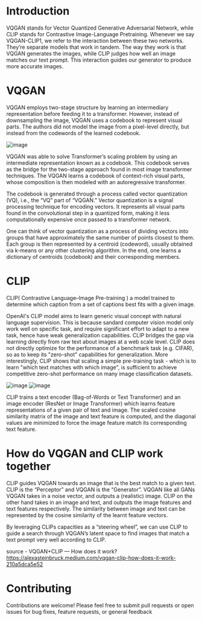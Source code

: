# Introduction
VQGAN stands for Vector Quantized Generative Adversarial Network, while CLIP stands for Contrastive Image-Language Pretraining. Whenever we say VQGAN-CLIP1, we refer to the interaction between these two networks. They’re separate models that work in tandem. The way they work is that VQGAN generates the images, while CLIP judges how well an image matches our text prompt. This interaction guides our generator to produce more accurate images.

# VQGAN
VQGAN employs two-stage structure by learning an intermediary representation before feeding it to a transformer. However, instead of downsampling the image, VQGAN uses a codebook to represent visual parts. The authors did not model the image from a pixel-level directly, but instead from the codewords of the learned codebook.

![image](https://github.com/DanBeverley/TextToVideo/assets/161696810/05fa62c4-8b4d-4249-b290-e6cab38943ec)

VQGAN was able to solve Transformer’s scaling problem by using an intermediate representation known as a codebook. This codebook serves as the bridge for the two-stage approach found in most image transformer techniques. The VQGAN learns a codebook of context-rich visual parts, whose composition is then modeled with an autoregressive transformer.

The codebook is generated through a process called vector quantization (VQ), i.e., the “VQ” part of “VQGAN.” Vector quantization is a signal processing technique for encoding vectors. It represents all visual parts found in the convolutional step in a quantized form, making it less computationally expensive once passed to a transformer network.

One can think of vector quantization as a process of dividing vectors into groups that have approximately the same number of points closest to them. Each group is then represented by a centroid (codeword), usually obtained via k-means or any other clustering algorithm. In the end, one learns a dictionary of centroids (codebook) and their corresponding members.

# CLIP
CLIP( Contrastive Language–Image Pre-training ) a model trained to determine which caption from a set of captions best fits with a given image.

OpenAI's CLIP model aims to learn generic visual concept with natural language supervision. This is because sandard computer vision model only work well on specific task, and require significant effort to adapt to a new task, hence have weak generalization capabilities. CLIP bridges the gap via learning directly from raw text about images at a web scale level. CLIP does not directly optimize for the performance of a benchmark task (e.g. CIFAR), so as to keep its "zero-shot" capabilities for generalization. More interestingly, CLIP shows that scaling a simple pre-training task - which is to learn "which text matches with which image", is sufficient to achieve competitive zero-shot performance on many image classification datasets.

![image](https://github.com/DanBeverley/TextToVideo/assets/161696810/17476c2d-f6ee-4047-89ab-b4c8d648c5d8)
![image](https://github.com/DanBeverley/TextToVideo/assets/161696810/18f9cf4e-fb0f-4f3c-8df2-9dd4685e2a40)

CLIP trains a text encoder (Bag-of-Words or Text Transformer) and an image encoder (ResNet or Image Transformer) which learns feature representations of a given pair of text and image. The scaled cosine similarity matrix of the image and text feature is computed, and the diagonal values are minimized to force the image feature match its corresponding text feature.

# How do VQGAN and CLIP work together

CLIP guides VQGAN towards an image that is the best match to a given text. CLIP is the “Perceptor” and VQGAN is the “Generator”. VQGAN like all GANs VQGAN takes in a noise vector, and outputs a (realistic) image. CLIP on the other hand takes in an image and text, and outputs the image features and text features respectively. The similarity between image and text can be represented by the cosine similarity of the learnt feature vectors.

By leveraging CLIPs capacities as a “steering wheel”, we can use CLIP to guide a search through VQGAN’s latent space to find images that match a text prompt very well according to CLIP.

source - VQGAN+CLIP — How does it work? https://alexasteinbruck.medium.com/vqgan-clip-how-does-it-work-210a5dca5e52

# Contributing
Contributions are welcome! Please feel free to submit pull requests or open issues for bug fixes, feature requests, or general feedback
